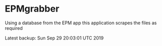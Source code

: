 # EPMgrabber
Using a database from the EPM app this application scrapes the files as required


Latest backup: Sun Sep 29 20:03:01 UTC 2019
